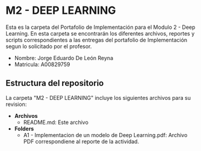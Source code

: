 # M2 - DEEP LEARNING
Esta es la carpeta del Portafolio de Implementación para el Modulo 2 - Deep Learning. En esta carpeta se encontrarán los diferentes archivos, reportes y scripts correspondientes a las entregas del portafolio de Implementación segun lo solicitado por el profesor.

* Nombre: Jorge Eduardo De León Reyna
* Matricula: A00829759

## Estructura del repositorio
La carpeta "M2 - DEEP LEARNING" incluye los siguientes archivos para su revision:

* **Archivos**
  * README.md: Este archivo 
* **Folders**
  * A1 - Implementacion de un modelo de Deep Learning.pdf: Archivo PDF correspondiene al reporte de la actividad.
